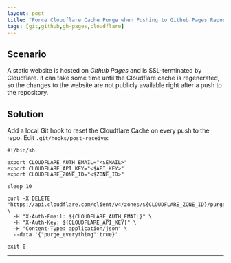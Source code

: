 ```yaml
---
layout: post
title: "Force Cloudflare Cache Purge when Pushing to Github Pages Repository"
tags: [git,github,gh-pages,cloudflare]
---
```


## Scenario
A static website is hosted on *Github Pages* and is SSL-terminated
by Cloudflare. it can take some time until the Cloudflare cache is regenerated,
so the changes to the website are not publicly available right after a push to the repository.

## Solution
Add a local Git hook to reset the Cloudflare Cache on every push to the repo. Edit `.git/hooks/post-receive`:

```
#!/bin/sh

export CLOUDFLARE_AUTH_EMAIL="<$EMAIL>"
export CLOUDFLARE_API_KEY="<$API_KEY>"
export CLOUDFLARE_ZONE_ID="<$ZONE_ID>"

sleep 10

curl -X DELETE "https://api.cloudflare.com/client/v4/zones/${CLOUDFLARE_ZONE_ID}/purge_cache" \
  -H "X-Auth-Email: ${CLOUDFLARE_AUTH_EMAIL}" \
  -H "X-Auth-Key: ${CLOUDFLARE_API_KEY}" \
  -H "Content-Type: application/json" \
  --data '{"purge_everything":true}'

exit 0
```

---
